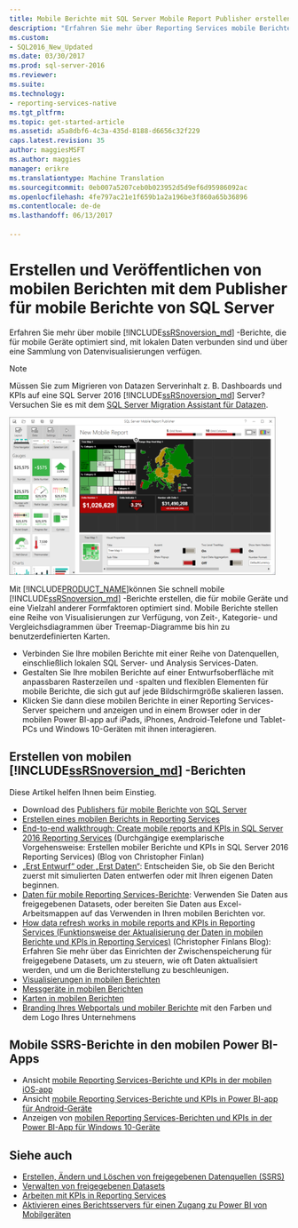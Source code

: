 ```yaml
---
title: Mobile Berichte mit SQL Server Mobile Report Publisher erstellen | Microsoft Docs
description: "Erfahren Sie mehr über Reporting Services mobile Berichte für mobile Geräte, die mit lokalen Daten, wobei eine Sammlung von datenvisualisierungen verbunden."
ms.custom:
- SQL2016_New_Updated
ms.date: 03/30/2017
ms.prod: sql-server-2016
ms.reviewer: 
ms.suite: 
ms.technology:
- reporting-services-native
ms.tgt_pltfrm: 
ms.topic: get-started-article
ms.assetid: a5a8dbf6-4c3a-435d-8188-d6656c32f229
caps.latest.revision: 35
author: maggiesMSFT
ms.author: maggies
manager: erikre
ms.translationtype: Machine Translation
ms.sourcegitcommit: 0eb007a5207ceb0b023952d5d9ef6d95986092ac
ms.openlocfilehash: 4fe797ac21e1f659b1a2a196be3f860a65b36896
ms.contentlocale: de-de
ms.lasthandoff: 06/13/2017

---
```

# <a name="create-mobile-reports-with-sql-server-mobile-report-publisher"></a>Erstellen und Veröffentlichen von mobilen Berichten mit dem Publisher für mobile Berichte von SQL Server
Erfahren Sie mehr über mobile [!INCLUDE[ssRSnoversion_md](../../includes/ssrsnoversion-md.md)] -Berichte, die für mobile Geräte optimiert sind, mit lokalen Daten verbunden sind und über eine Sammlung von Datenvisualisierungen verfügen. 

>[!NOTE]
>  Müssen Sie zum Migrieren von Datazen Serverinhalt z. B. Dashboards und KPIs auf eine SQL Server 2016 [!INCLUDE[ssRSnoversion_md](../../includes/ssrsnoversion-md.md)] Server? Versuchen Sie es mit dem [SQL Server Migration Assistant für Datazen](https://www.microsoft.com/en-us/download/details.aspx?id=53128). 
 
![SS_MRP_LayoutTabSm](../../reporting-services/media/ss-mrp-layouttabsm.png)  

Mit [!INCLUDE[PRODUCT_NAME](../../includes/ss-mobilereptpub-long.md)]können Sie schnell mobile [!INCLUDE[ssRSnoversion_md](../../includes/ssrsnoversion-md.md)] -Berichte erstellen, die für mobile Geräte und eine Vielzahl anderer Formfaktoren optimiert sind. Mobile Berichte stellen eine Reihe von Visualisierungen zur Verfügung, von Zeit-, Kategorie- und Vergleichsdiagrammen über Treemap-Diagramme bis hin zu benutzerdefinierten Karten. 

* Verbinden Sie Ihre mobilen Berichte mit einer Reihe von Datenquellen, einschließlich lokalen SQL Server- und Analysis Services-Daten. 
* Gestalten Sie Ihre mobilen Berichte auf einer Entwurfsoberfläche mit anpassbaren Rasterzeilen und -spalten und flexiblen Elementen für mobile Berichte, die sich gut auf jede Bildschirmgröße skalieren lassen. 
* Klicken Sie dann diese mobilen Berichte in einer Reporting Services-Server speichern und anzeigen und in einem Browser oder in der mobilen Power BI-app auf iPads, iPhones, Android-Telefone und Tablet-PCs und Windows 10-Geräten mit ihnen interagieren.
  
## <a name="create-includessrsnoversionmdincludesssrsnoversion-mdmd--mobile-reports"></a>Erstellen von mobilen [!INCLUDE[ssRSnoversion_md](../../includes/ssrsnoversion-md.md)]  -Berichten  
  
Diese Artikel helfen Ihnen beim Einstieg.
-  Download des [Publishers für mobile Berichte von SQL Server](http://go.microsoft.com/fwlink/?LinkID=733527)  
-  [Erstellen eines mobilen Berichts in Reporting Services](../../reporting-services/mobile-reports/create-a-reporting-services-mobile-report.md)  
-  [End-to-end walkthrough: Create mobile reports and KPIs in SQL Server 2016 Reporting Services](http://christopherfinlan.com/2015/12/21/how-to-create-mobile-reports-and-kpis-in-sql-server-reporting-services-2016-an-end-to-end-walkthrough/) (Durchgängige exemplarische Vorgehensweise: Erstellen mobiler Berichte und KPIs in SQL Server 2016 Reporting Services) (Blog von Christopher Finlan)  
- [„Erst Entwurf“ oder „Erst Daten“](../../reporting-services/mobile-reports/design-first-or-data-first-when-creating-in-reporting-services-mobile-reports.md): Entscheiden Sie, ob Sie den Bericht zuerst mit simulierten Daten entwerfen oder mit Ihren eigenen Daten beginnen.  
- [Daten für mobile Reporting Services-Berichte](../../reporting-services/mobile-reports/data-for-reporting-services-mobile-reports.md): Verwenden Sie Daten aus freigegebenen Datasets, oder bereiten Sie Daten aus Excel-Arbeitsmappen auf das Verwenden in Ihren mobilen Berichten vor.
- [How data refresh works in mobile reports and KPIs in Reporting Services (Funktionsweise der Aktualisierung der Daten in mobilen Berichte und KPIs in Reporting Services)](http://christopherfinlan.com/2016/02/10/so-refreshinghow-data-refresh-works-with-mobile-reports-and-kpis-in-reporting-services/) (Christopher Finlans Blog): Erfahren Sie mehr über das Einrichten der Zwischenspeicherung für freigegebene Datasets, um zu steuern, wie oft Daten aktualisiert werden, und um die Berichterstellung zu beschleunigen.
- [Visualisierungen in mobilen Berichten](../../reporting-services/mobile-reports/add-visualizations-to-reporting-services-mobile-reports.md)
- [Messgeräte in mobilen Berichten](../../reporting-services/mobile-reports/add-gauges-to-mobile-reports-reporting-services.md)
- [Karten in mobilen Berichten](../../reporting-services/mobile-reports/maps-in-reporting-services-mobile-reports.md)
- [Branding Ihres Webportals und mobiler Berichte](../../reporting-services/branding-the-web-portal.md) mit den Farben und dem Logo Ihres Unternehmens
  
## <a name="ssrs-mobile-reports-in-the-power-bi-mobile-apps"></a>Mobile SSRS-Berichte in den mobilen Power BI-Apps

-  Ansicht [mobile Reporting Services-Berichte und KPIs in der mobilen iOS-app](https://powerbi.microsoft.com/documentation/powerbi-mobile-iphone-kpis-mobile-reports)
-  Ansicht [mobile Reporting Services-Berichte und KPIs in Power BI-app für Android-Geräte](https://powerbi.microsoft.com/documentation/powerbi-mobile-android-kpis-mobile-reports)
-  Anzeigen von [mobilen Reporting Services-Berichten und KPIs in der Power BI-App für Windows 10-Geräte](https://powerbi.microsoft.com/documentation/powerbi-mobile-win10-kpis-mobile-reports/)    

## <a name="see-also"></a>Siehe auch  
  
-   [Erstellen, Ändern und Löschen von freigegebenen Datenquellen (SSRS)](../../reporting-services/report-data/create-modify-and-delete-shared-data-sources-ssrs.md)  
-   [Verwalten von freigegebenen Datasets](../../reporting-services/report-data/manage-shared-datasets.md)  
-  [Arbeiten mit KPIs in Reporting Services](../../reporting-services/working-with-kpis-in-reporting-services.md)  
- [Aktivieren eines Berichtsservers für einen Zugang zu Power BI von Mobilgeräten](../../reporting-services/report-server/enable-a-report-server-for-power-bi-mobile-access.md)  

  
  


